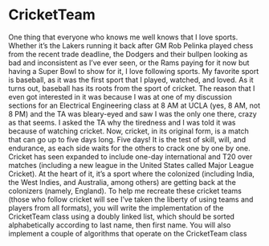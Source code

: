 # CricketTeam
One thing that everyone who knows me well knows that I love sports. Whether it’s the
Lakers running it back after GM Rob Pelinka played chess from the recent trade
deadline, the Dodgers and their bullpen looking as bad and inconsistent as I’ve ever
seen, or the Rams paying for it now but having a Super Bowl to show for it, I love
following sports. My favorite sport is baseball, as it was the first sport that I played,
watched, and loved. As it turns out, baseball has its roots from the sport of cricket. The
reason that I even got interested in it was because I was at one of my discussion
sections for an Electrical Engineering class at 8 AM at UCLA (yes, 8 AM, not 8 PM) and
the TA was bleary-eyed and saw I was the only one there, crazy as that seems. I asked
the TA why the tiredness and I was told it was because of watching cricket. Now,
cricket, in its original form, is a match that can go up to five days long. Five days! It is
the test of skill, will, and endurance, as each side waits for the others to crack one by
one by one. Cricket has seen expanded to include one-day international and T20 over
matches (including a new league in the United States called Major League Cricket). At
the heart of it, it’s a sport where the colonized (including India, the West Indies, and
Australia, among others) are getting back at the colonizers (namely, England).
To help me recreate these cricket teams (those who follow cricket will see I’ve taken the
liberty of using teams and players from all formats), you will write the implementation of
the CricketTeam class using a doubly linked list, which should be sorted alphabetically
according to last name, then first name. You will also implement a couple of algorithms
that operate on the CricketTeam class
